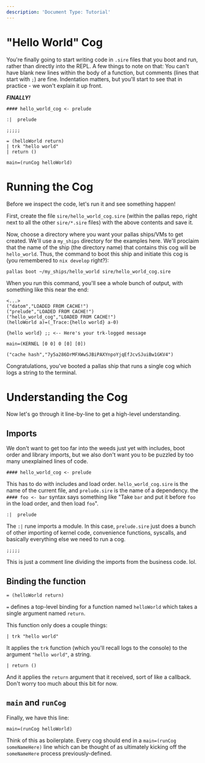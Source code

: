 ```yaml
---
description: 'Document Type: Tutorial'
---
```


# "Hello World" Cog

You're finally going to start writing code in `.sire` files that you boot and run, rather than directly into the REPL. A few things to note on that: You can't have blank new lines within the body of a function, but comments (lines that start with `;`) are fine. Indentation matters, but you'll start to see that in practice - we won't explain it up front.

_**FINALLY!**_

```sire
#### hello_world_cog <- prelude

:|  prelude

;;;;;

= (helloWorld return)
| trk "hello world"
| return ()

main=(runCog helloWorld)
```

# Running the Cog

Before we inspect the code, let's run it and see something happen!  

First, create the file `sire/hello_world_cog.sire` (within the pallas repo, right next to all the other `sire/*.sire` files) with the above contents and save it.

Now, choose a directory where you want your pallas ships/VMs to get created. We'll use a
`my_ships` directory for the examples here. We'll proclaim that the name of the
ship (the directory name) that contains this cog will be `hello_world`. Thus, the command to boot
this ship and initiate this cog is (you remembered to `nix develop` right?):

```
pallas boot ~/my_ships/hello_world sire/hello_world_cog.sire
```

When you run this command, you'll see a whole bunch of output, with something
like this near the end:

```
<...>
("datom","LOADED FROM CACHE!")
("prelude","LOADED FROM CACHE!")
("hello_world_cog","LOADED FROM CACHE!")
(helloWorld a)=(_Trace:{hello world} a-0)

{hello world} ;; <-- Here's your trk-logged message

main=(KERNEL [0 0] 0 [0] [0])

("cache hash","7y5a286DrMFXWwSJBiPAXYnpoYjqEfJcvSJuiBw1GKV4")
```

Congratulations, you've booted a pallas ship that runs a single cog which logs a string to the terminal.

# Understanding the Cog

Now let's go through it line-by-line to get a high-level understanding.

## Imports

We don't want to get too far into the weeds just yet with includes, boot order
and library imports, but we also don't want you to be puzzled by too many
unexplained lines of code.

```sire
#### hello_world_cog <- prelude
```

This has to do with includes and load order. `hello_world_cog.sire` is the name of the current file, and `prelude.sire` is the name of a dependency. the `#### foo <- bar` syntax says something like "Take `bar` and put it before `foo` in the load order, and then load `foo`".

```sire
:|  prelude
```

The `:|` rune imports a module. In this case, `prelude.sire` just does a bunch of
other importing of kernel code, convenience functions, syscalls, and basically
everything else we need to run a cog.

```sire
;;;;;
```

This is just a comment line dividing the imports from the business code. lol.

## Binding the function

```sire
= (helloWorld return)
```

`=` defines a top-level binding for a function named `helloWorld` which takes a
single argument named `return`.

This function only does a couple things:

```sire
| trk "hello world"
```

It applies the `trk` function (which you'll recall logs to the console) to the
argument `"hello world"`, a string.

```sire
| return ()
```

And it applies the `return` argument that it received, sort of like a
callback. Don't worry too much about this bit for now.

## `main` and `runCog`

Finally, we have this line:

```
main=(runCog helloWorld)
```

Think of this as boilerplate. Every cog should end in a `main=(runCog someNameHere)` line which can be thought of as ultimately kicking off the `someNameHere` process previously-defined.
